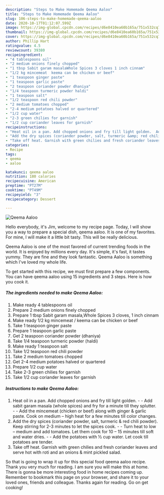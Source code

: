 ```yaml
---
description: "Steps to Make Homemade Qeema Aaloo"
title: "Steps to Make Homemade Qeema Aaloo"
slug: 106-steps-to-make-homemade-qeema-aaloo
date: 2020-10-17T01:12:07.599Z
image: https://img-global.cpcdn.com/recipes/d6e8410ea60b165a/751x532cq70/qeema-aaloo-recipe-main-photo.jpg
thumbnail: https://img-global.cpcdn.com/recipes/d6e8410ea60b165a/751x532cq70/qeema-aaloo-recipe-main-photo.jpg
cover: https://img-global.cpcdn.com/recipes/d6e8410ea60b165a/751x532cq70/qeema-aaloo-recipe-main-photo.jpg
author: Phillip Hart
ratingvalue: 4.5
reviewcount: 39380
recipeingredient:
- "4 tablespoons oil"
- "2 medium onions finely chopped"
- "1 tbsp Sabit garam masalaWhole Spices 3 cloves 1 inch cinnam"
- "1/2 kg mincemeat  keema can be chicken or beef"
- "1 teaspoon ginger paste"
- "1 teaspoon garlic paste"
- "2 teaspoon coriander powder dhaniya"
- "1/4 teaspoon turmeric powder haldi"
- "1 teaspoon salt"
- "1/2 teaspoon red chili powder"
- "2 medium tomatoes chopped"
- "2-4 medium potatoes halved or quartered"
- "1/2 cup water"
- "2-3 green chilies for garnish"
- "1/2 cup coriander leaves for garnish"
recipeinstructions:
- "Heat oil in a pan. Add chopped onions and fry till light golden.  Add sabit garam masala (whole spices) and fry for a minute till they splutter.  Add the mincemeat (chicken or beef) along with ginger &amp; garlic paste. Cook on medium – high heat for a few minutes till color changes."
- "Add the dry spices (coriander powder, salt, turmeric &amp; red chili powder). Keep stirring for 2-3 minutes to let the spices cook.  Turn heat to low – medium and add tomatoes. Let them cook for 10 – 15 minutes till soft and water dries.  Add the potatoes with ½ cup water. Let cook till potatoes are tender."
- "Take off heat. Garnish with green chilies and fresh coriander leaves and serve hot with roti and an onions &amp; mint pickled salad."
categories:
- Recipe
tags:
- qeema
- aaloo

katakunci: qeema aaloo 
nutrition: 180 calories
recipecuisine: American
preptime: "PT27M"
cooktime: "PT49M"
recipeyield: "3"
recipecategory: Dessert

---
```



![Qeema Aaloo](https://img-global.cpcdn.com/recipes/d6e8410ea60b165a/751x532cq70/qeema-aaloo-recipe-main-photo.jpg)

Hello everybody, it's Jim, welcome to my recipe page. Today, I will show you a way to prepare a special dish, qeema aaloo. It is one of my favorites. For mine, I will make it a little bit tasty. This will be really delicious.



Qeema Aaloo is one of the most favored of current trending foods in the world. It is enjoyed by millions every day. It's simple, it's fast, it tastes yummy. They are fine and they look fantastic. Qeema Aaloo is something which I've loved my whole life.


To get started with this recipe, we must first prepare a few components. You can have qeema aaloo using 15 ingredients and 3 steps. Here is how you cook it.

<!--inarticleads1-->

##### The ingredients needed to make Qeema Aaloo:

1. Make ready 4 tablespoons oil
1. Prepare 2 medium onions finely chopped
1. Prepare 1 tbsp Sabit garam masala,Whole Spices 3 cloves, 1 inch cinnam
1. Make ready 1/2 kg mincemeat / keema can be chicken or beef
1. Take 1 teaspoon ginger paste
1. Prepare 1 teaspoon garlic paste
1. Get 2 teaspoon coriander powder (dhaniya)
1. Take 1/4 teaspoon turmeric powder (haldi)
1. Make ready 1 teaspoon salt
1. Take 1/2 teaspoon red chili powder
1. Take 2 medium tomatoes chopped
1. Get 2-4 medium potatoes halved or quartered
1. Prepare 1/2 cup water
1. Take 2-3 green chilies for garnish
1. Take 1/2 cup coriander leaves for garnish




<!--inarticleads2-->

##### Instructions to make Qeema Aaloo:

1. Heat oil in a pan. Add chopped onions and fry till light golden. -  - Add sabit garam masala (whole spices) and fry for a minute till they splutter. -  - Add the mincemeat (chicken or beef) along with ginger &amp; garlic paste. Cook on medium – high heat for a few minutes till color changes.
1. Add the dry spices (coriander powder, salt, turmeric &amp; red chili powder). Keep stirring for 2-3 minutes to let the spices cook. -  - Turn heat to low – medium and add tomatoes. Let them cook for 10 – 15 minutes till soft and water dries. -  - Add the potatoes with ½ cup water. Let cook till potatoes are tender.
1. Take off heat. Garnish with green chilies and fresh coriander leaves and serve hot with roti and an onions &amp; mint pickled salad.




So that is going to wrap it up for this special food qeema aaloo recipe. Thank you very much for reading. I am sure you will make this at home. There is gonna be more interesting food in home recipes coming up. Remember to bookmark this page on your browser, and share it to your loved ones, friends and colleague. Thanks again for reading. Go on get cooking!
